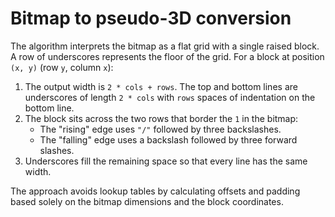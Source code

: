 # Bitmap to pseudo-3D conversion

The algorithm interprets the bitmap as a flat grid with a single raised block.
A row of underscores represents the floor of the grid. For a block at position
`(x, y)` (row `y`, column `x`):

1. The output width is `2 * cols + rows`. The top and bottom lines are
   underscores of length `2 * cols` with `rows` spaces of indentation on the
   bottom line.
2. The block sits across the two rows that border the `1` in the bitmap:
   - The "rising" edge uses `"/"` followed by three backslashes.
   - The "falling" edge uses a backslash followed by three forward slashes.
3. Underscores fill the remaining space so that every line has the same width.

The approach avoids lookup tables by calculating offsets and padding based
solely on the bitmap dimensions and the block coordinates.
